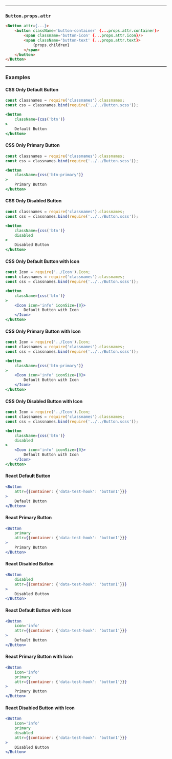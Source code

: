 ______________________________________________________________________________

### `Button.props.attr`

```html
<Button attr={...}>
    <button className='button-container' {...props.attr.container}>
        <span classname='button-icon' {...props.attr.icon}/>
        <span className='button-text' {...props.attr.text}>
            {props.children}
        </span>
    </button>
</Button>
```

______________________________________________________________________________

### Examples

#### CSS Only Default Button

```jsx
const classnames = require('classnames').classnames;
const css = classnames.bind(require('../../Button.scss'));

<button
    className={css('btn')}
>
    Default Button
</button>
```

#### CSS Only Primary Button

```jsx
const classnames = require('classnames').classnames;
const css = classnames.bind(require('../../Button.scss'));

<button
    className={css('btn-primary')}
>
    Primary Button
</button>
```

#### CSS Only Disabled Button

```jsx
const classnames = require('classnames').classnames;
const css = classnames.bind(require('../../Button.scss'));

<button
    className={css('btn')}
    disabled
>
    Disabled Button
</button>
```

#### CSS Only Default Button with Icon

```jsx
const Icon = require('../Icon').Icon;
const classnames = require('classnames').classnames;
const css = classnames.bind(require('../../Button.scss'));

<button
    className={css('btn')}
>
    <Icon icon='info' iconSize={0}>
        Default Button with Icon
    </Icon>
</button>
```

#### CSS Only Primary Button with Icon

```jsx
const Icon = require('../Icon').Icon;
const classnames = require('classnames').classnames;
const css = classnames.bind(require('../../Button.scss'));

<button
    className={css('btn-primary')}
>
    <Icon icon='info' iconSize={0}>
        Default Button with Icon
    </Icon>
</button>
```


#### CSS Only Disabled Button with Icon

```jsx
const Icon = require('../Icon').Icon;
const classnames = require('classnames').classnames;
const css = classnames.bind(require('../../Button.scss'));

<button
    className={css('btn')}
    disabled
>
    <Icon icon='info' iconSize={0}>
        Default Button with Icon
    </Icon>
</button>
```

#### React Default Button

```jsx
<Button
    attr={{container: {'data-test-hook': 'button1'}}}
>
    Default Button
</Button>
```

#### React Primary Button

```jsx
<Button
    primary
    attr={{container: {'data-test-hook': 'button1'}}}
>
    Primary Button
</Button>
```

#### React Disabled Button

```jsx
<Button
    disabled
    attr={{container: {'data-test-hook': 'button1'}}}
>
    Disabled Button
</Button>
```

#### React Default Button with Icon

```jsx
<Button
    icon='info'
    attr={{container: {'data-test-hook': 'button1'}}}
>
    Default Button
</Button>
```

#### React Primary Button with Icon

```jsx
<Button
    icon='info'
    primary
    attr={{container: {'data-test-hook': 'button1'}}}
>
    Primary Button
</Button>
```

#### React Disabled Button with Icon

```jsx
<Button
    icon='info'
    primary
    disabled
    attr={{container: {'data-test-hook': 'button1'}}}
>
    Disabled Button
</Button>
```